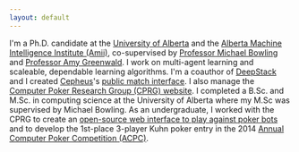 ```yaml
---
layout: default
---
```

I'm a Ph.D. candidate at the [University of Alberta](https://www.ualberta.ca/) and the [Alberta Machine Intelligence Institute (Amii)](https://www.amii.ca/), co-supervised by [Professor Michael Bowling](https://webdocs.cs.ualberta.ca/~bowling/) and [Professor Amy Greenwald](http://cs.brown.edu/people/faculty/amy/).
I work on multi-agent learning and scaleable, dependable learning algorithms.
I'm a coauthor of [DeepStack](https://www.deepstack.ai) and I created [Cepheus](http://poker.srv.ualberta.ca/)'s [public match interface](http://poker-play.srv.ualberta.ca/).
I also manage the [Computer Poker Research Group (CPRG) website](http://poker.cs.ualberta.ca/).
I completed a B.Sc. and M.Sc. in computing science at the University of Alberta where my M.Sc was supervised by Michael Bowling.
As an undergraduate, I worked with the CPRG to create an [open-source web interface to play against poker bots](https://github.com/dmorrill10/acpc_poker_gui_client) and to develop the 1st-place 3-player Kuhn poker entry in the 2014 [Annual Computer Poker Competition (ACPC)](http://www.computerpokercompetition.org/).
